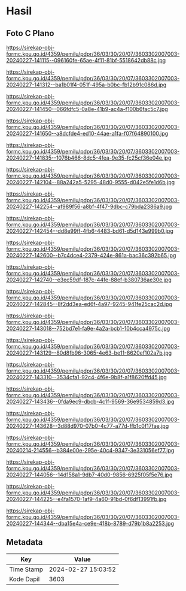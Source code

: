 # Hasil

## Foto C Plano

https://sirekap-obj-formc.kpu.go.id/4359/pemilu/pdpr/36/03/30/20/07/3603302007003-20240227-141115--096160fe-65ae-4f11-81bf-5518642db88c.jpg

https://sirekap-obj-formc.kpu.go.id/4359/pemilu/pdpr/36/03/30/20/07/3603302007003-20240227-141312--ba1b01f4-051f-495a-b0bc-fb12b91c086d.jpg

https://sirekap-obj-formc.kpu.go.id/4359/pemilu/pdpr/36/03/30/20/07/3603302007003-20240227-141450--066fdfc5-0a8e-41b9-ac4a-f100b6fac5c7.jpg

https://sirekap-obj-formc.kpu.go.id/4359/pemilu/pdpr/36/03/30/20/07/3603302007003-20240227-141650--a8dcfde4-ed10-44ae-a1fa-f07f64890100.jpg

https://sirekap-obj-formc.kpu.go.id/4359/pemilu/pdpr/36/03/30/20/07/3603302007003-20240227-141835--1076b466-8dc5-4fea-9e35-fc25cf36e04e.jpg

https://sirekap-obj-formc.kpu.go.id/4359/pemilu/pdpr/36/03/30/20/07/3603302007003-20240227-142104--88a242a5-5295-48d0-9555-d042e5fe1d6b.jpg

https://sirekap-obj-formc.kpu.go.id/4359/pemilu/pdpr/36/03/30/20/07/3603302007003-20240227-142254--af989f56-a8bf-4f47-9dbc-c79bda2386a9.jpg

https://sirekap-obj-formc.kpu.go.id/4359/pemilu/pdpr/36/03/30/20/07/3603302007003-20240227-142454--dd8e99ff-4fb6-4483-bd61-d5d143e999b0.jpg

https://sirekap-obj-formc.kpu.go.id/4359/pemilu/pdpr/36/03/30/20/07/3603302007003-20240227-142600--b7c4dce4-2379-424e-861a-bac36c392b65.jpg

https://sirekap-obj-formc.kpu.go.id/4359/pemilu/pdpr/36/03/30/20/07/3603302007003-20240227-142740--e3ec59df-187c-44fe-88ef-b380736ae30e.jpg

https://sirekap-obj-formc.kpu.go.id/4359/pemilu/pdpr/36/03/30/20/07/3603302007003-20240227-142845--8f2dd3ea-ed6f-4a97-9245-941fe25cac2d.jpg

https://sirekap-obj-formc.kpu.go.id/4359/pemilu/pdpr/36/03/30/20/07/3603302007003-20240227-143018--752bd7e1-fa9e-4a2a-bcb1-10b4cca4975c.jpg

https://sirekap-obj-formc.kpu.go.id/4359/pemilu/pdpr/36/03/30/20/07/3603302007003-20240227-143129--80d8fb96-3065-4e63-be11-8620ef102a7b.jpg

https://sirekap-obj-formc.kpu.go.id/4359/pemilu/pdpr/36/03/30/20/07/3603302007003-20240227-143310--3534cfa1-92c4-4f6e-9b8f-a1f8620ffd45.jpg

https://sirekap-obj-formc.kpu.go.id/4359/pemilu/pdpr/36/03/30/20/07/3603302007003-20240227-143436--0fda9ec9-dbcb-4c1f-9569-36e9534859d3.jpg

https://sirekap-obj-formc.kpu.go.id/4359/pemilu/pdpr/36/03/30/20/07/3603302007003-20240227-143628--3d88d970-07b0-4c77-a77d-ffb1c0f17fae.jpg

https://sirekap-obj-formc.kpu.go.id/4359/pemilu/pdpr/36/03/30/20/07/3603302007003-20240214-214556--b384e00e-295e-40c4-9347-3e331056ef77.jpg

https://sirekap-obj-formc.kpu.go.id/4359/pemilu/pdpr/36/03/30/20/07/3603302007003-20240227-144056--14d158a1-9db7-40d0-9856-6925f05f5e76.jpg

https://sirekap-obj-formc.kpu.go.id/4359/pemilu/pdpr/36/03/30/20/07/3603302007003-20240227-144225--e4fa1570-1af9-4a60-91bd-0f6df13991fb.jpg

https://sirekap-obj-formc.kpu.go.id/4359/pemilu/pdpr/36/03/30/20/07/3603302007003-20240227-144344--dba15e4a-ce9e-418b-8789-d79b1b8a2253.jpg


## Metadata

| Key        | Value               |
| ---------- | ------------------- |
| Time Stamp | 2024-02-27 15:03:52 |
| Kode Dapil | 3603                |



